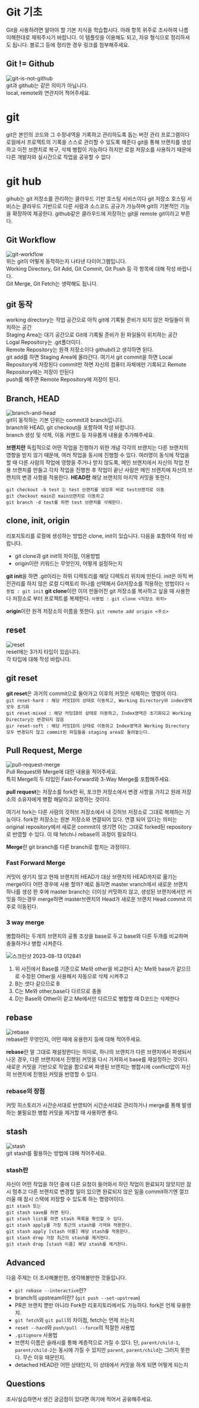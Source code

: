 # Git 기초
Git을 사용하려면 알아야 할 기본 지식을 학습합시다. 아래 항목 위주로 조사하여 나름 이해한대로 채워주시기 바랍니다. 이 템플릿을 이용해도 되고, 자유 형식으로 정리하셔도 됩니다. 블로그 등에 정리한 경우 링크를 첨부해주세요.


## Git != Github
![git-is-not-github](https://user-images.githubusercontent.com/51331195/160232512-3d6686ca-4ae3-4f11-a8d7-c893c0a7526a.png)  
git과 github는 같은 의미가 아닙니다.  
local, remote와 연관지어 적어주세요.

# git
git은 본인의 코드와 그 수정내역을 기록하고 관리하도록 돕는 버전 관리 프로그램이다 로컬에서 프로젝트의 기록을 스스로
관리할 수 있도록 해준다 git을 통해 브랜치를 생성하고 이전 브랜치로 복구, 삭제 병합이 가능하다 하지만
로컬 저장소를 사용하기 때문에 다른 개발자와 실시간으로 작업을 공유할 수 없다

# git hub
gihub는 git 저장소를 관리하는 클라우드 기반 호스팅 서비스이다 git 저장소 호스팅 서비스는 클라우드 기반으로 다른 
사람과 소스코드 공규가 가능하며 git의 기본적인 기능을 확장하여 제공한다.
github같은 클라우드에 저장하는 git을 remote git이라고 부른다.



## Git Workflow
![git-workflow](https://cdn-media-1.freecodecamp.org/images/1*iL2J8k4ygQlg3xriKGimbQ.png)  
위는 git이 어떻게 동작하는지 나타낸 다이어그램입니다.  
Working Directory, Git Add, Git Commit, Git Push 등 각 항목에 대해 작성 바랍니다.  
Git Merge, Git Fetch는 생략해도 됩니다.

## git 동작

working directory는 작업 공간으로 아직 git에 기록될 준비가 되지 않은 파일들이 위치하는 공간<br>
Staging Area는 대기 공간으로 Git에 기록될 준비가 된 파일들이 위치하는 공간 <br>
Logal Repository는 .git폴더이다.<br>
Remote Repository는 원격 저장소이다 github라고 생각하면 된다.<br>
git add를 하면 Staging Area에 올라간다. 여기서 git commit을 하면 Local Repository에 저장된다 commit만 하면 자신의 컴퓨터 자체에만 기록되고 Remote Repository에는 저장이 안된다 <br>
push를 해주면 Remote Repository에 저장이 된다. <br>



## Branch, HEAD
![branch-and-head](https://ihatetomatoes.net/wp-content/uploads/2020/04/07-head-pointer.png)  
git이 동작하는 기본 단위는 commit과 branch입니다.  
branch와 HEAD, git checkout을 포함하여 작성 바랍니다.  
branch 생성 및 삭제, 이동 커맨드 등 자유롭게 내용을 추가해주세요.

**브랜치란** 독립적으로 어떤 작업을 진행하기 위한 개념 각각의 브랜치는 다른 브랜치의 영향을 받지 않기 때문에, 여러 작업을 동시에 진행할 수 있다. 
여러명이 동식에 작업을 할 때 다른 사람의 작업에 영향을 주거나 받지 않도록, 메인 브랜치에서 자신의 작업 전용 브랜치를 만들고 각자 작업을 진행한 후 작업이 끝난 사람은 메인 브랜치에 자신의 브랜치의 변경 사항을 적용한다.
**HEAD란**  해당 브랜치의 마지막 커밋을 뜻한다.
```
git checkout -b test 는 test 브랜치를 생성후 바로 test브랜치로 이동
git checkout main은 main브랜치로 이동하고
git branch -d test를 하면 test 브랜치를 삭제한다.
```

## clone, init, origin
리포지토리를 로컬에 생성하는 방법은 clone, init이 있습니다. 다음을 포함하여 작성 바랍니다.
- git clone과 git init의 차이점, 이용방법
- origin이란 키워드는 무엇인지, 어떻게 설정하는지

**git init**을 하면 .git이라는 하위 디렉토리를 해당 디렉토리 위치에 만든다.
init은 아직 버전관리를 하지 않은 로컬 디렉토리 하나를 선택해서 Git저장소를 적용하는 방법이다
`사용법 : git init`
**git clone**이란 이미 만들어진 git 저장소를 복사하고 싶을 때 사용한다 저장소로 부터 프로젝트를 복제한다.
`사용법 : git clone <저장소 위치>`

**origin**이란 원격 저장소의 이름을 뜻한다.
`git remote add origin <주소>`


## reset
![reset](https://user-images.githubusercontent.com/51331195/160235594-8836570b-e8bf-484a-bb92-b2bd6d873066.png)  
reset에는 3가지 타입이 있습니다.  
각 타입에 대해 작성 바랍니다.

## git reset
**git reset**은 과거의 commit으로 돌아가고 이후의 커밋은 삭제하는 명령어 이다.<br>
`git reset-hard : 해당 커밋ID의 상태로 이동하고, Working Directory와 index영역 모두 초기화`<br>
`git reset-mixed : 해당 커밋ID의 상태로 이동하고, Index영역은 초기화되고 Working Directory는 변경되지 않음`<br>
`gir reset-soft : 해당 커밋ID의 상태로 이동하고 Index영역과 Working Directory 모두 변경되지 않고 commit된 파일들을 staging area로 돌려놓는다.`<br>

## Pull Request, Merge
![pull-request-merge](https://atlassianblog.wpengine.com/wp-content/uploads/bitbucket411-blog-1200x-branches2.png)  
Pull Request와 Merge에 대한 내용을 적어주세요.  
특히 Merge의 두 타입인 Fast-Forward와 3-Way Merge를 포함해주세요.

**pull request**는 저장소를 fork한 뒤, 포크한 저장소에서 변경 사항을 가지고 원래 저장소의 소유자에게 병합 해달라고 요청하는 것이다.

여기서 fork는 다른 사람의 깃허브 저장소에서 내 깃허브 저장소로 그대로 복제하는 기능이다. 
fork한 저장소는 원본 저장소와 연결되어 있다. 연결 되어 있다는 의미는 original repository에서 새로운 commit이 생기면 이는 그대로 forked된 repository로 반영할 수 있다. 이 때 fetch나 rebase의 과정이 필요하다.

**Merge**란 git branch를 다른 branch로 합치는 과정이다. <br>
### Fast Forward Merge
커밋이 생기지 않고 현재 브랜치의 HEAD가 대상 브랜치의 HEAD까지로 옮기는 merge이다 
어떤 경우에 사용 할까?
예로 들자면 master vranch에서 새로운 브랜치 하나를 생성 한 후에 master branch는 더이상 커밋하지 않고, 생성된
브랜치에서만 커밋을 하는경우 merge하면 master브랜치의 Head가 새로운 브랜치 Head commit 이후로 이동된다.

### 3 way merge
병합하려는 두개의 브랜치의 공통 조상을 base로 두고 base와 다른 두개를 비교하며 충돌하거나 병합 시켜준다.

![스크린샷 2023-08-13 012841](https://github.com/ApptiveDev/study-git/assets/64734115/e914759d-155a-43d8-ba54-1126b10cb266)

1. 위 사진에서 Base를 기준으로 Me와 other을 비교한다 A는 Me와 base가 같으므로 수정된 Other을 사용해서 자동으로 삭제 시켜주고 
2. B는 셋다 같으므로 B
3. C는 Me와 other,base다 다르므로 충돌
4. D는 Base와 Other이 같고 Me에서만 다르므로 병합할 때 D코드는 삭제한다

## rebase
![rebase](https://user-images.githubusercontent.com/51331195/160234052-7fe70f85-5906-4474-b809-782adae92b3c.png)  
rebase란 무엇인지, 어떤 때에 유용한지 등에 대해 적어주세요.

**rebase**란 말 그대로 재설정한다는 의미로, 하나의 브랜치가 다른 브랜치에서 파생되서 나온 경우, 다른 브랜치에서 진행된 커밋을 다시 가져와서 base를 재설정하는 것이다. 새로운 커밋을 기반으로 작업을 함으로써 파생된 브랜치는 병합시에 conflict없이 자신의 브랜치에 진행된 커밋을 반영할 수 있다.
### rebase의 장점
 커밋 히스토리가 시간순서대로 반영되어 시간순서대로 관리하거나 merge를 통해 발생하는 불필요한 병합 커밋을 제거할 때  사용하면 좋다.

## stash
![stash](https://d8it4huxumps7.cloudfront.net/bites/wp-content/banners/2023/4/642a663eaff96_git_stash.png)  
git stash를 활용하는 방법에 대해 적어주세요.

### stash란
자신이 어떤 작업을 하던 중에 다른 요청이 들어와서 하던 작업이 완료되지 않앗지만 잠시 멈추고 다른 브랜치로 변경할 일이 있으면 완료되지 않은 일을 commit하기엔 껄끄러울 때 잠시 스택에 저장할 수 있도록 하는 명령어이다.<br>
`git stash 또는 `<br>
`git stash save를 하면 된다.`<br>
`git stash list를 하면 stash 목록을 확인할 수 있다.` <br>
`git stash apply를 가장 최근의 stash를 가져와 적용한다.` <br>
`git stash apply [stash 이름] 해당 stash를 적용한다.` <br>
`git stash drop 가장 최근의 stash를 제거한다.` <br>
`git stash drop [stash 이름] 해당 stash를 제거한다.` <br>

## Advanced
다음 주제는 더 조사해볼만한, 생각해볼만한 것들입니다. 
- `git rebase --interactive`란?
- branch의 upstream이란? (`git push --set-upstream`)
- PR은 브랜치 뿐만 아니라 Fork한 리포지토리에서도 가능하다. fork은 언제 유용한지. 
- `git fetch`와 `git pull`의 차이점, fetch는 언제 쓰는지
- `reset --hard`와 `push/pull --force`의 적절한 사용법
- `.gitignore` 사용법
- 브랜치 이름은 슬래시를 통해 계층적으로 가질 수 있다. 단, `parent/child-1`, `parent/child-2`는 동시에 가질 수 있지만 `parent`, `parent/child`는 그러지 못한다. 무슨 이유 때문인지. 
- detached HEAD란 어떤 상태인지, 이 상태에서 커밋을 하게 되면 어떻게 되는지

## Questions
조사/실습하면서 생긴 궁금점이 있다면 여기에 적어서 공유해주세요.
